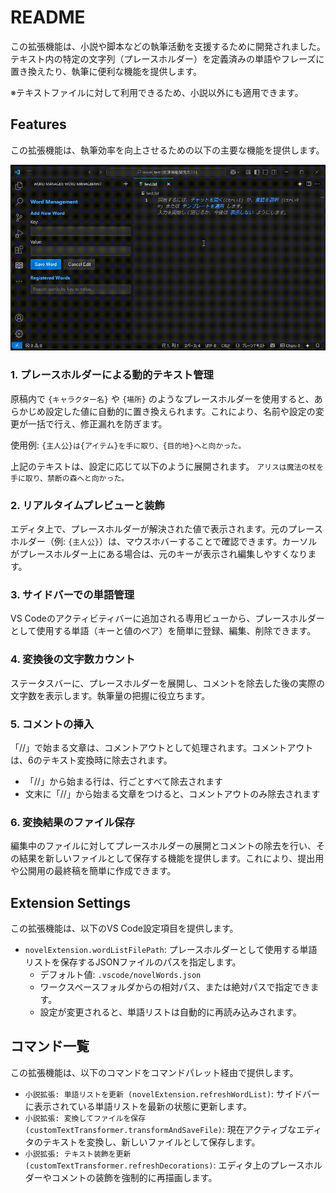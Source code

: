 # README

この拡張機能は、小説や脚本などの執筆活動を支援するために開発されました。
テキスト内の特定の文字列（プレースホルダー）を定義済みの単語やフレーズに置き換えたり、執筆に便利な機能を提供します。

※テキストファイルに対して利用できるため、小説以外にも適用できます。

## Features

この拡張機能は、執筆効率を向上させるための以下の主要な機能を提供します。

![demo_movie](docs/recoding.gif)

### 1. プレースホルダーによる動的テキスト管理

原稿内で `{キャラクター名}` や `{場所}` のようなプレースホルダーを使用すると、あらかじめ設定した値に自動的に置き換えられます。これにより、名前や設定の変更が一括で行え、修正漏れを防ぎます。

使用例:
`{主人公}は{アイテム}を手に取り、{目的地}へと向かった。`

上記のテキストは、設定に応じて以下のように展開されます。
`アリスは魔法の杖を手に取り、禁断の森へと向かった。`

### 2. リアルタイムプレビューと装飾

エディタ上で、プレースホルダーが解決された値で表示されます。元のプレースホルダー（例: `{主人公}`）は、マウスホバーすることで確認できます。カーソルがプレースホルダー上にある場合は、元のキーが表示され編集しやすくなります。

### 3. サイドバーでの単語管理

VS Codeのアクティビティバーに追加される専用ビューから、プレースホルダーとして使用する単語（キーと値のペア）を簡単に登録、編集、削除できます。

### 4. 変換後の文字数カウント

ステータスバーに、プレースホルダーを展開し、コメントを除去した後の実際の文字数を表示します。執筆量の把握に役立ちます。

### 5. コメントの挿入

「//」で始まる文章は、コメントアウトとして処理されます。コメントアウトは、6のテキスト変換時に除去されます。
- 「//」から始まる行は、行ごとすべて除去されます
- 文末に「//」から始まる文章をつけると、コメントアウトのみ除去されます

### 6. 変換結果のファイル保存

編集中のファイルに対してプレースホルダーの展開とコメントの除去を行い、その結果を新しいファイルとして保存する機能を提供します。これにより、提出用や公開用の最終稿を簡単に作成できます。

## Extension Settings

この拡張機能は、以下のVS Code設定項目を提供します。

*   `novelExtension.wordListFilePath`: プレースホルダーとして使用する単語リストを保存するJSONファイルのパスを指定します。
    *   デフォルト値: `.vscode/novelWords.json`
    *   ワークスペースフォルダからの相対パス、または絶対パスで指定できます。
    *   設定が変更されると、単語リストは自動的に再読み込みされます。

## コマンド一覧

この拡張機能は、以下のコマンドをコマンドパレット経由で提供します。

*   `小説拡張: 単語リストを更新 (novelExtension.refreshWordList)`: サイドバーに表示されている単語リストを最新の状態に更新します。
*   `小説拡張: 変換してファイルを保存 (customTextTransformer.transformAndSaveFile)`: 現在アクティブなエディタのテキストを変換し、新しいファイルとして保存します。
*   `小説拡張: テキスト装飾を更新 (customTextTransformer.refreshDecorations)`: エディタ上のプレースホルダーやコメントの装飾を強制的に再描画します。



